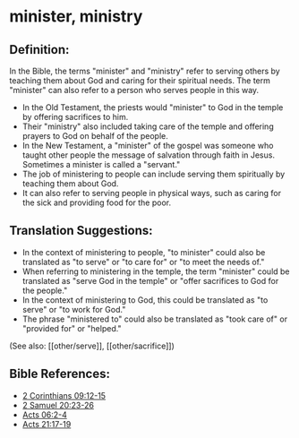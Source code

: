 # minister, ministry #

## Definition: ##

In the Bible, the terms "minister" and "ministry" refer to serving others by teaching them about God and caring for their spiritual needs. The term "minister" can also refer to a person who serves people in this way.

* In the Old Testament, the priests would "minister" to God in the temple by offering sacrifices to him.
* Their "ministry" also included taking care of the temple and offering prayers to God on behalf of the people.
* In the New Testament, a "minister" of the gospel was someone who taught other people the message of salvation through faith in Jesus. Sometimes a minister is called a "servant."
* The job of ministering to people can include serving them spiritually by teaching them about God.
* It can also refer to serving people in physical ways, such as caring for the sick and providing food for the poor.

## Translation Suggestions: ##

* In the context of ministering to people,  "to minister" could also be translated as "to serve" or "to care for" or "to meet the needs of."
* When referring to ministering in the temple, the term "minister" could be translated as "serve God in the temple" or "offer sacrifices to God for the people." 
* In the context of ministering to God, this could be translated as "to serve" or "to work for God."
* The phrase "ministered to" could also be translated as "took care of" or "provided for" or "helped."

(See also: [[other/serve]], [[other/sacrifice]])

## Bible References: ##

* [2 Corinthians 09:12-15](en/tn/2co/help/09/12)
* [2 Samuel 20:23-26](en/tn/2sa/help/20/23)
* [Acts 06:2-4](en/tn/act/help/06/02)
* [Acts 21:17-19](en/tn/act/help/21/17)